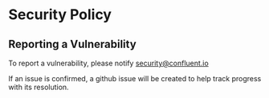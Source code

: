 # Security Policy

## Reporting a Vulnerability

To report a vulnerability, please notify [security@confluent.io](mailto:security@confluent.io)

If an issue is confirmed, a github issue will be created to help track progress with its resolution.
